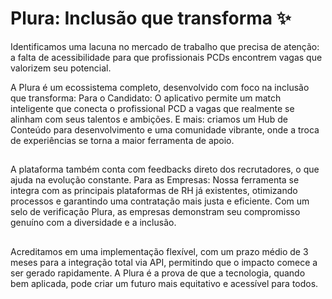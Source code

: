 # Plura: Inclusão que transforma ✨

Identificamos uma lacuna no mercado de trabalho que precisa de atenção: a falta de acessibilidade para que profissionais PCDs encontrem vagas que valorizem seu potencial. 

A Plura é um ecossistema completo, desenvolvido com foco na inclusão que transforma:
Para o Candidato: O aplicativo permite um match inteligente que conecta o profissional PCD a vagas que realmente se alinham com seus talentos e ambições. E mais: criamos um Hub de Conteúdo para desenvolvimento e uma comunidade vibrante, onde a troca de experiências se torna a maior ferramenta de apoio.

##

A plataforma também conta com feedbacks direto dos recrutadores, o que ajuda na evolução constante.
Para as Empresas: Nossa ferramenta se integra com as principais plataformas de RH já existentes, otimizando processos e garantindo uma contratação mais justa e eficiente. Com um selo de verificação Plura, as empresas demonstram seu compromisso genuíno com a diversidade e a inclusão.

##

Acreditamos em uma implementação flexível, com um prazo médio de 3 meses para a integração total via API, permitindo que o impacto comece a ser gerado rapidamente. A Plura é a prova de que a tecnologia, quando bem aplicada, pode criar um futuro mais equitativo e acessível para todos.
